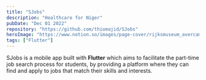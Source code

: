 ```yaml
---
title: "SJobs"
description: "Healthcare for Niger"
pubDate: "Dec 01 2022"
repository: "https://github.com/thiomajid/SJobs"
heroImage: "https://www.notion.so/images/page-cover/rijksmuseum_avercamp_1620.jpg"
tags: ["Flutter"]
---
```


SJobs is a mobile app built with **Flutter** which aims to facilitate the part-time job search process for students, by providing a platform where they can find and apply to jobs that match their skills and interests.
